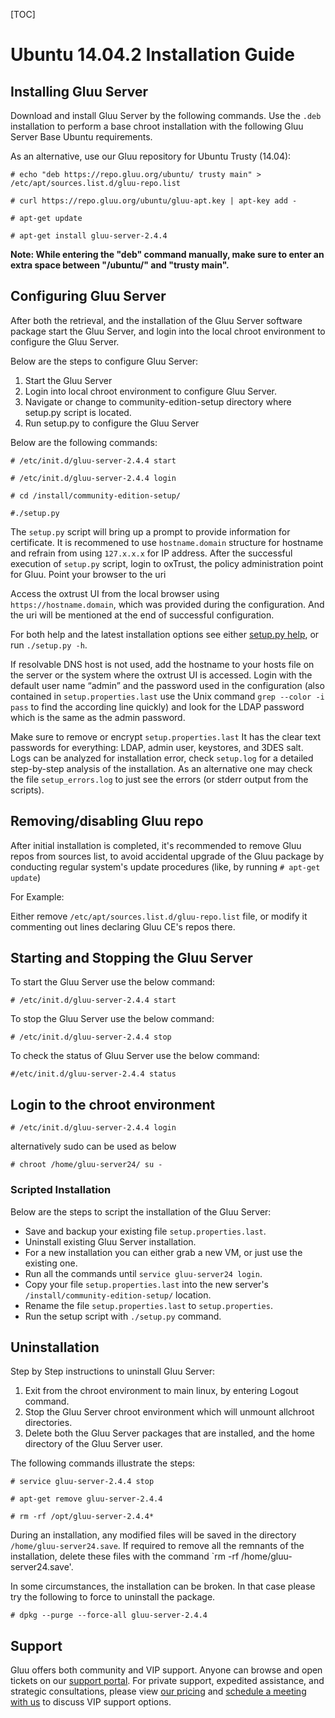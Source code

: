 [TOC]

# Ubuntu 14.04.2 Installation Guide

## Installing Gluu Server 

Download and install Gluu Server by the following commands. Use the
`.deb` installation to perform a base chroot installation with the
following Gluu Server Base Ubuntu requirements.

As an alternative, use our Gluu repository for Ubuntu Trusty (14.04):

```
# echo "deb https://repo.gluu.org/ubuntu/ trusty main" > /etc/apt/sources.list.d/gluu-repo.list

# curl https://repo.gluu.org/ubuntu/gluu-apt.key | apt-key add -

# apt-get update

# apt-get install gluu-server-2.4.4
```

**Note: While entering the "deb" command manually, make sure to enter an extra space between "/ubuntu/" and "trusty main".**

## Configuring Gluu Server
After both the retrieval, and the installation of the Gluu Server
software package start the Gluu Server, and login into the local chroot
environment to configure the Gluu Server.

Below are the steps to configure Gluu Server:

1. Start the Gluu Server
2. Login into local chroot environment to configure Gluu Server.
3. Navigate or change to community-edition-setup directory where setup.py script is located.
4. Run setup.py to configure the Gluu Server

Below are the following commands:

```
# /etc/init.d/gluu-server-2.4.4 start

# /etc/init.d/gluu-server-2.4.4 login

# cd /install/community-edition-setup/

#./setup.py
```

The `setup.py` script will bring up a prompt to provide information for certificate. It is recommened to use
`hostname.domain` structure for hostname and refrain from using `127.x.x.x`
for IP address. After the successful execution of `setup.py` script, login to oxTrust,
the policy administration point for Gluu. 
Point your browser to the uri

Access the oxtrust UI from the local browser using `https://hostname.domain`, which was provided during the configuration. And the uri will be mentioned at the end of successful configuration.

For both help and the latest
installation options see either [setup.py help](./setup_py.md), or run
`./setup.py -h`.

If resolvable DNS host is not used, add the hostname to your hosts file on the server or the system where the oxtrust UI is accessed.
Login with the default user name “admin” and the password used in
the configuration (also contained in `setup.properties.last` use the
Unix command `grep --color -i pass` to find the according line quickly)
and look for the LDAP password which is the same as the admin password.

Make sure to remove or encrypt `setup.properties.last` It has the clear 
text passwords for everything: LDAP, admin user, keystores, and 3DES salt.
Logs can be analyzed for installation error, check `setup.log` for a detailed step-by-step
analysis of the installation. As an alternative one may check the file
`setup_errors.log` to just see the errors (or stderr output from the
scripts).

## Removing/disabling Gluu repo

After initial installation is completed, it's recommended to remove Gluu
repos from sources list, to avoid accidental upgrade of the Gluu package by
conducting regular system's update procedures (like, by running `# apt-get update`)

For Example:

Either remove `/etc/apt/sources.list.d/gluu-repo.list` file, or modify it
commenting out lines declaring Gluu CE's repos there.

## Starting and Stopping the Gluu Server

To start the Gluu Server use the below command:

```
# /etc/init.d/gluu-server-2.4.4 start

```

To stop the Gluu Server use the below command:

```
# /etc/init.d/gluu-server-2.4.4 stop

```
To check the status of Gluu Server use the below command:

```
#/etc/init.d/gluu-server-2.4.4 status
```

## Login to the chroot environment

```
# /etc/init.d/gluu-server-2.4.4 login

```

alternatively sudo can be used as below

```
# chroot /home/gluu-server24/ su -

```
### Scripted Installation

Below are the steps to script the installation of the Gluu Server: 

* Save and backup your existing file `setup.properties.last`.
* Uninstall existing Gluu Server installation.
* For a new installation you can either grab a new VM, or just use the
  existing one.
* Run all the commands until `service gluu-server24 login`.
* Copy your file `setup.properties.last` into the new server's
  `/install/community-edition-setup/` location.
* Rename the file `setup.properties.last` to `setup.properties`.
* Run the setup script with `./setup.py` command.

## Uninstallation

Step by Step instructions to uninstall Gluu Server:

1. Exit from the chroot environment to main linux, by entering Logout command.
2. Stop the Gluu Server chroot environment which will unmount allchroot directories.
3. Delete both the Gluu Server packages that are installed, and the home directory of the Gluu Server user.

The following commands illustrate the steps:

```
# service gluu-server-2.4.4 stop

# apt-get remove gluu-server-2.4.4

# rm -rf /opt/gluu-server-2.4.4*

```

During an installation, any modified files will be saved in the directory
`/home/gluu-server24.save`. 
If required to remove all the remnants of the
installation, delete these files with the command `rm -rf /home/gluu-server24.save'.

In some circumstances, the installation can be broken. In that case
please try the following to force to uninstall the package.

```
# dpkg --purge --force-all gluu-server-2.4.4

```

## Support

Gluu offers both community and VIP support. Anyone can browse and open
tickets on our [support portal](http://support.gluu.org). For private
support, expedited assistance, and strategic consultations, please view
[our pricing](http://gluu.org/pricing) and [schedule a meeting with
us](http://gluu.org/booking) to discuss VIP support options.
